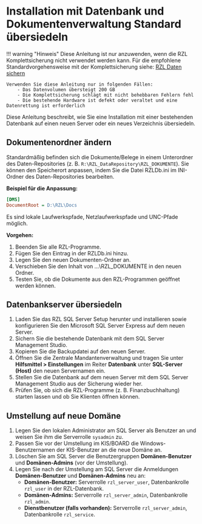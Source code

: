 # Installation mit Datenbank und Dokumentenverwaltung Standard übersiedeln

!!! warning "Hinweis"
    Diese Anleitung ist nur anzuwenden, wenn die RZL Komplettsicherung nicht verwendet werden kann.
    Für die empfohlene Standardvorgehensweise mit der Komplettsicherung siehe:
    [RZL Daten sichern](https://hilfe.rzlsoftware.at/setup/daten-sichern/)

    Verwenden Sie diese Anleitung nur in folgenden Fällen:   
        - Das Datenvolumen übersteigt 200 GB   
        - Die Komplettsicherung schlägt mit nicht behebbaren Fehlern fehl   
        - Die bestehende Hardware ist defekt oder veraltet und eine Datenrettung ist erforderlich   

Diese Anleitung beschreibt, wie Sie eine Installation mit einer bestehenden Datenbank auf einen neuen Server oder ein neues Verzeichnis übersiedeln.

## Dokumentenordner ändern

Standardmäßig befinden sich die Dokumente/Belege in einem Unterordner des Daten-Repositories (z. B. `R:\RZL_DataRepository\RZL_DOKUMENTE`). Sie können den Speicherort anpassen, indem Sie die Datei RZLDb.ini im INI-Ordner des Daten-Repositories bearbeiten.

**Beispiel für die Anpassung:**
```ini
[DMS]
DocumentRoot = D:\RZL\Docs
```
Es sind lokale Laufwerkspfade, Netzlaufwerkspfade und UNC-Pfade möglich.   

**Vorgehen:**   
1. Beenden Sie alle RZL-Programme.   
2. Fügen Sie den Eintrag in der RZLDb.ini hinzu.   
3. Legen Sie den neuen Dokumenten-Ordner an.    
4. Verschieben Sie den Inhalt von ...\RZL_DOKUMENTE in den neuen Ordner.   
5. Testen Sie, ob die Dokumente aus den RZL-Programmen geöffnet werden können.   

## Datenbankserver übersiedeln

1. Laden Sie das RZL SQL Server Setup herunter und installieren sowie konfigurieren Sie den Microsoft SQL Server Express auf dem neuen Server.
2. Sichern Sie die bestehende Datenbank mit dem SQL Server Management Studio.
3. Kopieren Sie die Backupdatei auf den neuen Server.
4. Öffnen Sie die Zentrale Mandantenverwaltung und tragen Sie unter **Hilfsmittel > Einstellungen** im Reiter **Datenbank** unter **SQL-Server (Host)** den neuen Servernamen ein.
5. Stellen Sie die Datenbank auf dem neuen Server mit dem SQL Server Management Studio aus der Sicherung wieder her.
6. Prüfen Sie, ob sich die RZL-Programme (z. B. Finanzbuchhaltung) starten lassen und ob Sie Klienten öffnen können.

## Umstellung auf neue Domäne

1. Legen Sie den lokalen Administrator am SQL Server als Benutzer an und weisen Sie ihm die Serverrolle `sysadmin` zu.
2. Passen Sie vor der Umstellung im KIS/BOARD die Windows-Benutzernamen der KIS-Benutzer an die neue Domäne an.
3. Löschen Sie am SQL Server die Benutzergruppen **Domänen-Benutzer** und **Domänen-Admins** (vor der Umstellung).
4. Legen Sie nach der Umstellung am SQL Server die Anmeldungen **Domänen-Benutzer** und **Domänen-Admins** neu an:
    - **Domänen-Benutzer:** Serverrolle `rzl_server_user`, Datenbankrolle `rzl_user` in der RZL-Datenbank.
    - **Domänen-Admins:** Serverrolle `rzl_server_admin`, Datenbankrolle `rzl_admin`.
    - **Dienstbenutzer (falls vorhanden):** Serverrolle `rzl_server_admin`, Datenbankrolle `rzl_service`.
